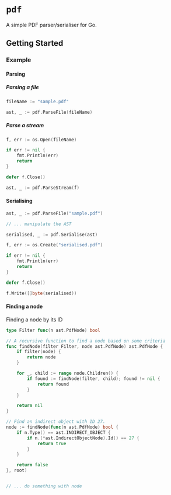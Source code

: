 # `pdf`
A simple PDF parser/serialiser for Go.

## Getting Started
### Example
#### Parsing
##### Parsing a file
```go
fileName := "sample.pdf"

ast, _ := pdf.ParseFile(fileName)
```

##### Parse a stream
```go
f, err := os.Open(fileName)

if err != nil {
    fmt.Println(err)
    return
}

defer f.Close()

ast, _ := pdf.ParseStream(f)
```

#### Serialising
```go
ast, _ := pdf.ParseFile("sample.pdf")

// ... manipulate the AST

serialised, _ := pdf.Serialise(ast)

f, err := os.Create("serialised.pdf")

if err != nil {
    fmt.Println(err)
    return
}

defer f.Close()

f.Write([]byte(serialised))
```

#### Finding a node
Finding a node by its ID
```go
type Filter func(n ast.PdfNode) bool

// A recursive function to find a node based on some criteria
func findNode(filter Filter, node ast.PdfNode) ast.PdfNode {
	if filter(node) {
		return node
	}

	for _, child := range node.Children() {
		if found := findNode(filter, child); found != nil {
			return found
		}
	}

	return nil
}

// Find an indirect object with ID 27.
node := findNode(func(n ast.PdfNode) bool {
    if n.Type() == ast.INDIRECT_OBJECT {
        if n.(*ast.IndirectObjectNode).Id() == 27 {
            return true
        }
    }

    return false
}, root)


// ... do something with node
```
